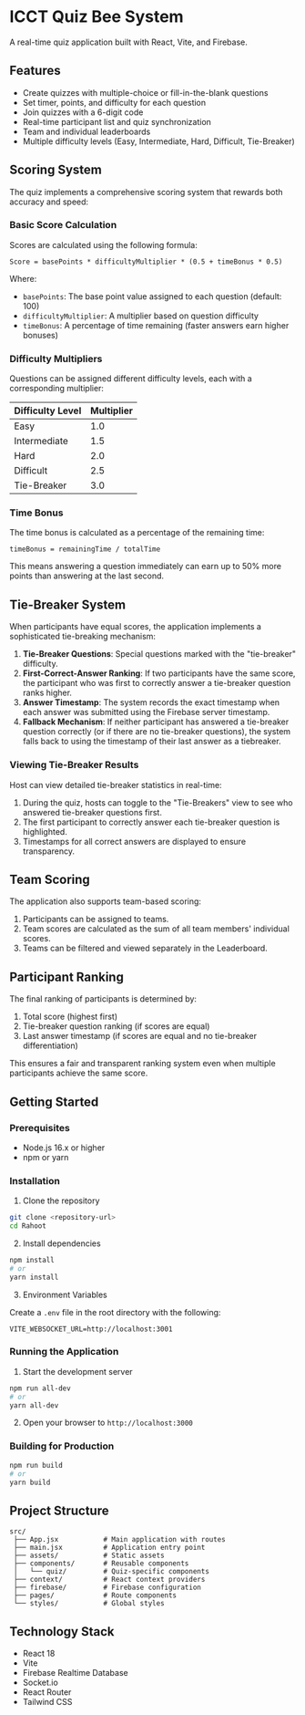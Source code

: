 # ICCT Quiz Bee System

A real-time quiz application built with React, Vite, and Firebase. 

## Features

- Create quizzes with multiple-choice or fill-in-the-blank questions
- Set timer, points, and difficulty for each question
- Join quizzes with a 6-digit code
- Real-time participant list and quiz synchronization
- Team and individual leaderboards
- Multiple difficulty levels (Easy, Intermediate, Hard, Difficult, Tie-Breaker)

## Scoring System

The quiz implements a comprehensive scoring system that rewards both accuracy and speed:

### Basic Score Calculation

Scores are calculated using the following formula:

```
Score = basePoints * difficultyMultiplier * (0.5 + timeBonus * 0.5)
```

Where:
- `basePoints`: The base point value assigned to each question (default: 100)
- `difficultyMultiplier`: A multiplier based on question difficulty
- `timeBonus`: A percentage of time remaining (faster answers earn higher bonuses)

### Difficulty Multipliers

Questions can be assigned different difficulty levels, each with a corresponding multiplier:

| Difficulty Level | Multiplier |
|------------------|------------|
| Easy             | 1.0        |
| Intermediate     | 1.5        |
| Hard             | 2.0        |
| Difficult        | 2.5        |
| Tie-Breaker      | 3.0        |

### Time Bonus

The time bonus is calculated as a percentage of the remaining time:

```
timeBonus = remainingTime / totalTime
```

This means answering a question immediately can earn up to 50% more points than answering at the last second.

## Tie-Breaker System

When participants have equal scores, the application implements a sophisticated tie-breaking mechanism:

1. **Tie-Breaker Questions**: Special questions marked with the "tie-breaker" difficulty.
2. **First-Correct-Answer Ranking**: If two participants have the same score, the participant who was first to correctly answer a tie-breaker question ranks higher.
3. **Answer Timestamp**: The system records the exact timestamp when each answer was submitted using the Firebase server timestamp.
4. **Fallback Mechanism**: If neither participant has answered a tie-breaker question correctly (or if there are no tie-breaker questions), the system falls back to using the timestamp of their last answer as a tiebreaker.

### Viewing Tie-Breaker Results

Host can view detailed tie-breaker statistics in real-time:

1. During the quiz, hosts can toggle to the "Tie-Breakers" view to see who answered tie-breaker questions first.
2. The first participant to correctly answer each tie-breaker question is highlighted.
3. Timestamps for all correct answers are displayed to ensure transparency.

## Team Scoring

The application also supports team-based scoring:

1. Participants can be assigned to teams.
2. Team scores are calculated as the sum of all team members' individual scores.
3. Teams can be filtered and viewed separately in the Leaderboard.

## Participant Ranking

The final ranking of participants is determined by:

1. Total score (highest first)
2. Tie-breaker question ranking (if scores are equal)
3. Last answer timestamp (if scores are equal and no tie-breaker differentiation)

This ensures a fair and transparent ranking system even when multiple participants achieve the same score.

## Getting Started

### Prerequisites

- Node.js 16.x or higher
- npm or yarn

### Installation

1. Clone the repository

```bash
git clone <repository-url>
cd Rahoot
```

2. Install dependencies

```bash
npm install
# or
yarn install
```

3. Environment Variables

Create a `.env` file in the root directory with the following:

```
VITE_WEBSOCKET_URL=http://localhost:3001
```

### Running the Application

1. Start the development server

```bash
npm run all-dev
# or
yarn all-dev
```

2. Open your browser to `http://localhost:3000`

### Building for Production

```bash
npm run build
# or
yarn build
```

## Project Structure

```
src/
 ├── App.jsx           # Main application with routes
 ├── main.jsx          # Application entry point
 ├── assets/           # Static assets
 ├── components/       # Reusable components
 │   └── quiz/         # Quiz-specific components
 ├── context/          # React context providers
 ├── firebase/         # Firebase configuration
 ├── pages/            # Route components
 └── styles/           # Global styles
```

## Technology Stack

- React 18
- Vite
- Firebase Realtime Database
- Socket.io
- React Router
- Tailwind CSS
